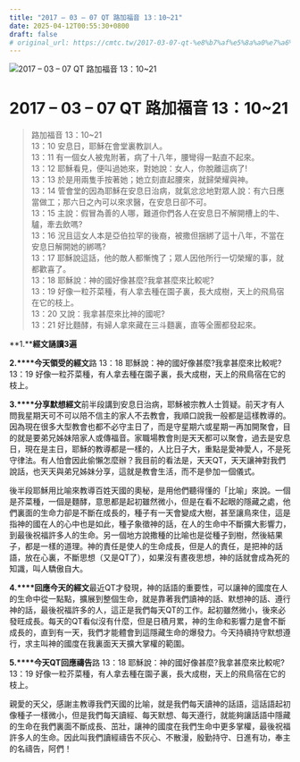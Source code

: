 ```yaml
---
title: "2017 – 03 – 07 QT 路加福音 13：10~21"
date: 2025-04-12T00:55:30+0800
draft: false
# original_url: https://cmtc.tw/2017-03-07-qt-%e8%b7%af%e5%8a%a0%e7%a6%8f%e9%9f%b3-13%ef%bc%9a1021
---
```


![2017 – 03 – 07 QT 路加福音 13：10\~21](/images/qt.jpg   "2017 – 03 – 07 QT 路加福音 13：10\~21")

# 2017 – 03 – 07 QT 路加福音 13：10\~21

> 路加福音 13：10\~21  
> 13：10 安息日，耶穌在會堂裏教訓人。  
> 13：11 有一個女人被鬼附著，病了十八年，腰彎得一點直不起來。  
> 13：12 耶穌看見，便叫過她來，對她說：女人，你脫離這病了!  
> 13：13 於是用兩隻手按著她；她立刻直起腰來，就歸榮耀與神。  
> 13：14 管會堂的因為耶穌在安息日治病，就氣忿忿地對眾人說：有六日應當做工；那六日之內可以來求醫，在安息日卻不可。  
> 13：15 主說：假冒為善的人哪，難道你們各人在安息日不解開槽上的牛、驢，牽去飲嗎?  
> 13：16 況且這女人本是亞伯拉罕的後裔，被撒但捆綁了這十八年，不當在安息日解開她的綁嗎?  
> 13：17 耶穌說這話，他的敵人都慚愧了；眾人因他所行一切榮耀的事，就都歡喜了。  
> 13：18 耶穌說：神的國好像甚麼?我拿甚麼來比較呢?  
> 13：19 好像一粒芥菜種，有人拿去種在園子裏，長大成樹，天上的飛鳥宿在它的枝上。  
> 13：20 又說：我拿甚麼來比神的國呢?  
> 13：21 好比麵酵，有婦人拿來藏在三斗麵裏，直等全團都發起來。

**1.****經文誦讀3遍**

**2.****今天領受的經文**路 13：18 耶穌說：神的國好像甚麼?我拿甚麼來比較呢?  
13：19 好像一粒芥菜種，有人拿去種在園子裏，長大成樹，天上的飛鳥宿在它的枝上。

**3.****分享默想經文**前半段講到安息日治病，耶穌被宗教人士質疑。前天才有人問我星期天可不可以陪不信主的家人不去教會，我順口說我一般都是這樣教導的。因為現在很多大型教會也都不必守主日了，而是守星期六或星期一再加開聚會，目的就是要弟兄姊妹陪家人或傳福音。家職場教會則是天天都可以聚會，過去是安息日，現在是主日，耶穌的教導都是一樣的，人比日子大，重點是愛神愛人，不是死守律法。有人怕會因此偷懶怎麼辦？我目前的看法是，天天QT，天天讓神對我們說話，也天天與弟兄姊妹分享，這就是教會生活，而不是參加一個儀式。

後半段耶穌用比喻來教導百姓天國的奧秘，是用他們聽得懂的「比喻」來說。一個是芥菜種，一個是麵酵，意思都是起初雖然微小，但是在看不起眼的隱藏之處，他們裏面的生命力卻是不斷在成長的，種子有一天會變成大樹，甚至讓鳥來住，這是指神的國在人的心中也是如此，種子象徵神的話，在人的生命中不斷擴大影響力，到最後祝福許多人的生命。另一個地方說撒種的比喻也是從種子到樹，然後結果子，都是一樣的道理。神的責任是使人的生命成長，但是人的責任，是把神的話語，放在心裏，不斷思想（又是QT了），如果沒有晝夜思想，神的話就會成為死的知識，叫人驕傲自大。

**4.****回應今天的經文**最近QT才發現，神的話語的重要性，可以讓神的國度在人的生命中從一點點，擴展到整個生命，就是靠著我們讀神的話、默想神的話、遵行神的話，最後祝福許多的人，這正是我們每天QT的工作。起初雖然微小，後來必發旺成長。每天的QT看似沒有什麼，但是日積月累，神的生命和影響力是會不斷成長的，直到有一天，我們才能體會到這隱藏生命的爆發力。今天持續持守默想遵行，求主叫神的國度在我裏面天天擴大掌權的範圍。

**5.****今天QT回應禱告**路 13：18 耶穌說：神的國好像甚麼?我拿甚麼來比較呢?  
13：19 好像一粒芥菜種，有人拿去種在園子裏，長大成樹，天上的飛鳥宿在它的枝上。

親愛的天父，感謝主教導我們天國的比喻，就是我們每天讀神的話語，這話語起初像種子一樣微小，但是我們每天讀經、每天默想、每天遵行，就能夠讓話語中隱藏的生命在我們裏面不斷成長、茁壯，讓神的國度在我們生命中更多掌權，最後祝福許多人的生命。因此叫我們讀經禱告不灰心、不散漫，殷勤持守、日進有功，奉主的名禱告，阿們！